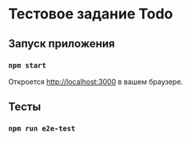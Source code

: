 # Тестовое задание Todo


## Запуск приложения

### `npm start`

Откроется [http://localhost:3000](http://localhost:3000) в вашем браузере.

## Тесты

### `npm run e2e-test`
